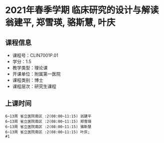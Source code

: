 # 2021年春季学期 临床研究的设计与解读 翁建平, 郑雪瑛, 骆斯慧, 叶庆






## 课程信息

- 课程号：CLIN7001P.01
- 学分：1.5
- 教学类型：理论课
- 开课单位：附属第一医院
- 课程类别：博士
- 课程层次：研究生课程

## 上课时间

```
6~13周 省立医院南区 :2(08:00~11:15) 翁建平
6~13周 省立医院南区 :2(08:00~11:15) 郑雪瑛
6~13周 省立医院南区 :2(08:00~11:15) 骆斯慧
6~13周 省立医院南区 :2(08:00~11:15) 叶庆; 
#1 
```

